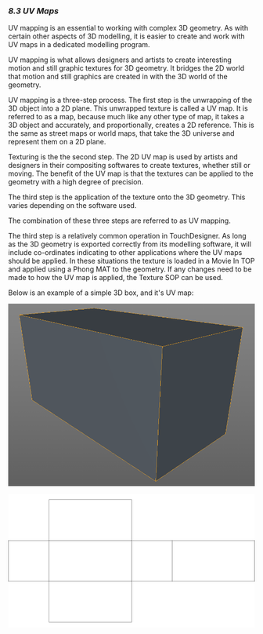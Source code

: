 
### *8.3 UV Maps*

UV mapping is an essential to working with complex 3D geometry. As with certain other aspects of 3D modelling, it is easier to create and work with UV maps in a dedicated modelling program.

UV mapping is what allows designers and artists to create interesting motion and still graphic textures for 3D geometry. It bridges the 2D world that motion and still graphics are created in with the 3D world of the geometry. 

UV mapping is a three-step process. The first step is the unwrapping of the 3D object into a 2D plane. This unwrapped texture is called a UV map. It is referred to as a map, because much like any other type of map, it takes a 3D object and accurately, and proportionally, creates a 2D reference. This is the same as street maps or world maps, that take the 3D universe and represent them on a 2D plane.

Texturing is the the second step. The 2D UV map is used by artists and designers in their compositing softwares to create textures, whether still or moving. The benefit of the UV map is that the textures can be applied to the geometry with a high degree of precision.

The third step is the application of the texture onto the 3D geometry. This varies depending on the software used.

The combination of these three steps are referred to as UV mapping.

The third step is a relatively common operation in TouchDesigner. As long as the 3D geometry is exported correctly from its modelling software, it will include co-ordinates indicating to other applications where the UV maps should be applied. In these situations the texture is loaded in a Movie In TOP and applied using a Phong MAT to the geometry. If any changes need to be made to how the UV map is applied, the Texture SOP can be used. 

Below is an example of a simple 3D box, and it's UV map:

![](../img/8.3/3D-geo.png)

![](../img/8.3/Geo-map.png)